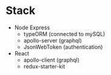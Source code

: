 # Stack

- Node Express
  - typeORM (connected to mySQL)
  - apollo-server (graphql)
  - JsonWebToken (authentication)
- React
  - apollo-client (graphql)
  - redux-starter-kit
